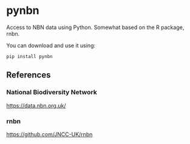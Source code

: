 # pynbn

Access to NBN data using Python.
Somewhat based on the R package, rnbn.

You can download and use it using:

    pip install pynbn

## References

### National Biodiversity Network

https://data.nbn.org.uk/

### rnbn

https://github.com/JNCC-UK/rnbn
